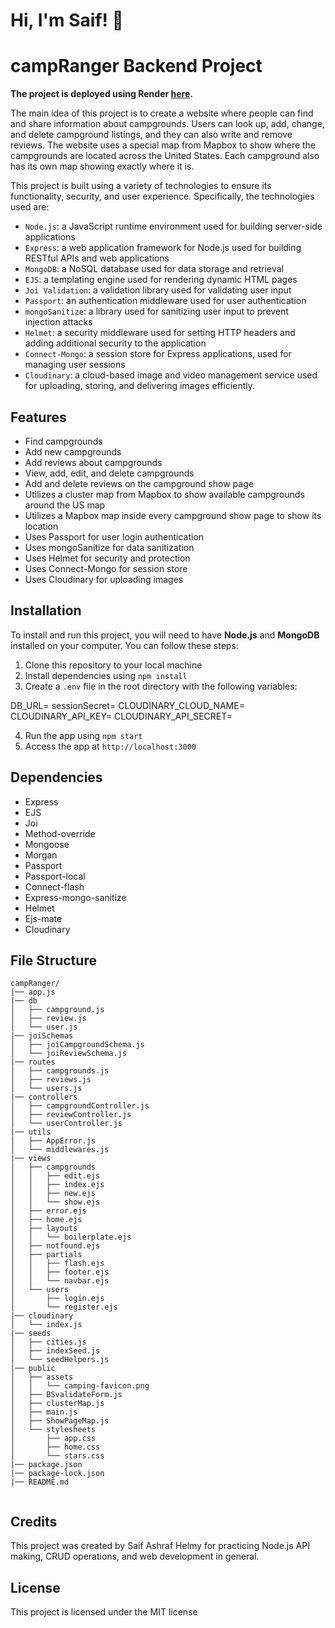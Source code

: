 # Hi, I'm Saif! 👋


# campRanger Backend Project


**The project is deployed using Render [here](https://campranger.onrender.com/).**

The main idea of this project is to create a website where people can find and share information about campgrounds. Users can look up, add, change, and delete campground listings, and they can also write and remove reviews. The website uses a special map from Mapbox to show where the campgrounds are located across the United States. Each campground also has its own map showing exactly where it is.




This project is built using a variety of technologies to ensure its functionality, security, and user experience. Specifically, the technologies used are:
- `Node.js`: a JavaScript runtime environment used for building server-side applications
- `Express`: a web application framework for Node.js used for building RESTful APIs and web applications
- `MongoDB`: a NoSQL database used for data storage and retrieval
- `EJS`: a templating engine used for rendering dynamic HTML pages
- `Joi Validation`: a validation library used for validating user input
- `Passport`: an authentication middleware used for user authentication
- `mongoSanitize`: a library used for sanitizing user input to prevent injection attacks
- `Helmet`: a security middleware used for setting HTTP headers and adding additional security to the application
- `Connect-Mongo`: a session store for Express applications, used for managing user sessions
- `Cloudinary`: a cloud-based image and video management service used for uploading, storing, and delivering images efficiently.






## Features

- Find campgrounds
- Add new campgrounds
- Add reviews about campgrounds
- View, add, edit, and delete campgrounds
- Add and delete reviews on the campground show page
- Utilizes a cluster map from Mapbox to show available campgrounds around the US map
- Utilizes a Mapbox map inside every campground show page to show its location
- Uses Passport for user login authentication
- Uses mongoSanitize for data sanitization
- Uses Helmet for security and protection
- Uses Connect-Mongo for session store
- Uses Cloudinary for uploading images




## Installation

To install and run this project, you will need to have **Node.js** and **MongoDB** installed on your computer. You can follow these steps:

1. Clone this repository to your local machine
2. Install dependencies using `npm install`
3. Create a `.env` file in the root directory with the following variables:

DB_URL=<your-mongodb-url>
sessionSecret=<your-session-secret>
CLOUDINARY_CLOUD_NAME=<your-cloudinary-cloud-name>
CLOUDINARY_API_KEY=<your-cloudinary-api-key>
CLOUDINARY_API_SECRET=<your-cloudinary-api-secret>



4. Run the app using `npm start`
5. Access the app at `http://localhost:3000`

## Dependencies

- Express
- EJS
- Joi
- Method-override
- Mongoose
- Morgan
- Passport
- Passport-local
- Connect-flash
- Express-mongo-sanitize
- Helmet
- Ejs-mate
- Cloudinary

## File Structure
```
campRanger/
|── app.js
|── db
│   ├── campground.js
│   ├── review.js
│   └── user.js
|── joiSchemas
│   ├── joiCampgroundSchema.js
│   └── joiReviewSchema.js
|── routes
│   ├── campgrounds.js
│   ├── reviews.js
│   └── users.js
|── controllers
│   ├── campgroundController.js
│   ├── reviewController.js
│   └── userController.js
|── utils
│   ├── AppError.js
│   └── middlewares.js
|── views
│   ├── campgrounds
│   │   ├── edit.ejs
│   │   ├── index.ejs
│   │   ├── new.ejs
│   │   └── show.ejs
│   ├── error.ejs
│   ├── home.ejs
│   ├── layouts
│   │   └── boilerplate.ejs
│   ├── notfound.ejs
│   ├── partials
│   │   ├── flash.ejs
│   │   ├── footer.ejs
│   │   └── navbar.ejs
│   └── users
│       ├── login.ejs
│       └── register.ejs
|── cloudinary
│   └── index.js
|── seeds
│   ├── cities.js
│   ├── indexSeed.js
│   └── seedHelpers.js
|── public
│   ├── assets
│   │   └── camping-favicon.png
│   ├── BSvalidateForm.js
│   ├── clusterMap.js
│   ├── main.js
│   ├── ShowPageMap.js
│   └── stylesheets
│       ├── app.css
│       ├── home.css
│       └── stars.css
|── package.json
|── package-lock.json
|── README.md


 ```


## Credits
This project was created by Saif Ashraf Helmy for practicing Node.js API making, CRUD operations, and web development in general.

## License
This project is licensed under the MIT license
